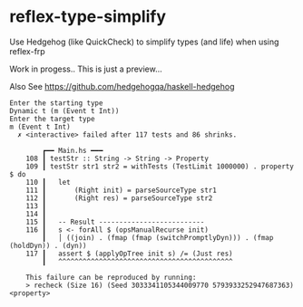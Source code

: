 # reflex-type-simplify
Use Hedgehog (like QuickCheck) to simplify types (and life) when using reflex-frp

Work in progess.. This is just a preview...

Also See https://github.com/hedgehogqa/haskell-hedgehog

```
Enter the starting type
Dynamic t (m (Event t Int))
Enter the target type
m (Event t Int)
  ✗ <interactive> failed after 117 tests and 86 shrinks.

        ┏━━ Main.hs ━━━
    108 ┃ testStr :: String -> String -> Property
    109 ┃ testStr str1 str2 = withTests (TestLimit 1000000) . property $ do
    110 ┃   let
    111 ┃       (Right init) = parseSourceType str1
    112 ┃       (Right res) = parseSourceType str2
    113 ┃
    114 ┃
    115 ┃   -- Result --------------------------
    116 ┃   s <- forAll $ (opsManualRecurse init)
        ┃   │ ((join) . (fmap (fmap (switchPromptlyDyn))) . (fmap (holdDyn)) . (dyn))
    117 ┃   assert $ (applyOpTree init s) /= (Just res)
        ┃   ^^^^^^^^^^^^^^^^^^^^^^^^^^^^^^^^^^^^^^^^^^^

    This failure can be reproduced by running:
    > recheck (Size 16) (Seed 3033341105344009770 5793933252947687363) <property>
```
